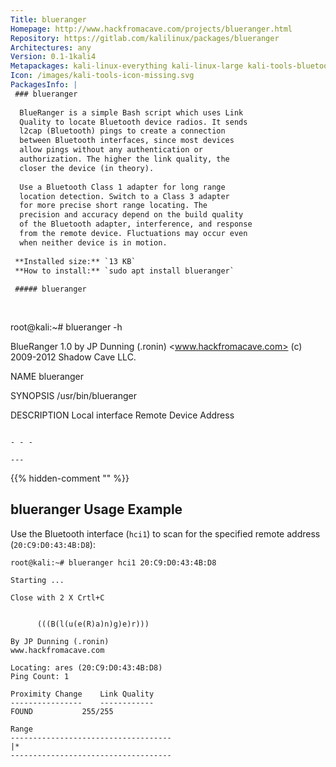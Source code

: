 ```yaml
---
Title: blueranger
Homepage: http://www.hackfromacave.com/projects/blueranger.html
Repository: https://gitlab.com/kalilinux/packages/blueranger
Architectures: any
Version: 0.1-1kali4
Metapackages: kali-linux-everything kali-linux-large kali-tools-bluetooth kali-tools-wireless 
Icon: /images/kali-tools-icon-missing.svg
PackagesInfo: |
 ### blueranger
 
  BlueRanger is a simple Bash script which uses Link
  Quality to locate Bluetooth device radios. It sends
  l2cap (Bluetooth) pings to create a connection
  between Bluetooth interfaces, since most devices
  allow pings without any authentication or
  authorization. The higher the link quality, the
  closer the device (in theory).
   
  Use a Bluetooth Class 1 adapter for long range
  location detection. Switch to a Class 3 adapter
  for more precise short range locating. The
  precision and accuracy depend on the build quality
  of the Bluetooth adapter, interference, and response
  from the remote device. Fluctuations may occur even
  when neither device is in motion.
 
 **Installed size:** `13 KB`  
 **How to install:** `sudo apt install blueranger`  
 
 ##### blueranger
 
 
 ```
 root@kali:~# blueranger -h
 
 BlueRanger 1.0 by JP Dunning (.ronin) 
 <www.hackfromacave.com>
 (c) 2009-2012 Shadow Cave LLC.
 
 NAME
 	blueranger
 
 SYNOPSIS
         /usr/bin/blueranger <hciX> <bdaddr>
 
 DESCRIPTION
 	<hciX>         Local interface
 	<bdaddr>       Remote Device Address
 
 ```
 
 - - -
 
---
```

{{% hidden-comment "<!--Do not edit anything above this line-->" %}}

## blueranger Usage Example

Use the Bluetooth interface (`hci1`) to scan for the specified remote address (`20:C9:D0:43:4B:D8`):

```
root@kali:~# blueranger hci1 20:C9:D0:43:4B:D8

Starting ...

Close with 2 X Crtl+C


      (((B(l(u(e(R)a)n)g)e)r)))

By JP Dunning (.ronin)
www.hackfromacave.com

Locating: ares (20:C9:D0:43:4B:D8)
Ping Count: 1

Proximity Change    Link Quality
----------------    ------------
FOUND           255/255

Range
------------------------------------
|*
------------------------------------
```
